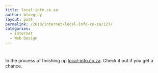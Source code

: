 ```yaml
---
title: local-info.co.za
author: bluegray
layout: post
permalink: /2010/internet/local-info-co-za/127/
categories:
  - internet
  - Web Design
---
```

# 

In the process of finishing up [local-info.co.za][1]. Check it out if you get a chance.

 [1]: http://local-info.co.za